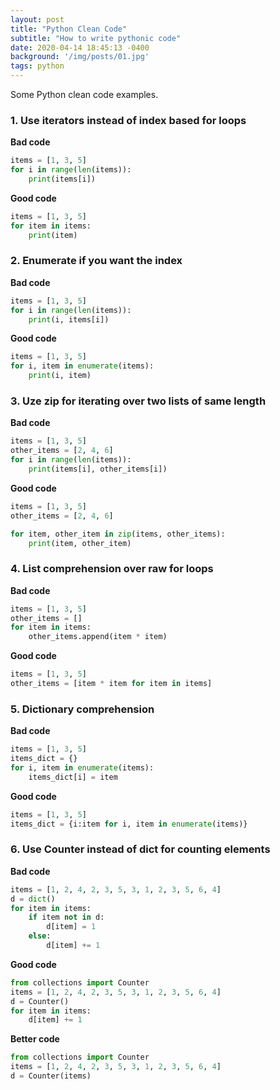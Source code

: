 ```yaml
---
layout: post
title: "Python Clean Code"
subtitle: "How to write pythonic code"
date: 2020-04-14 18:45:13 -0400
background: '/img/posts/01.jpg'
tags: python
---
```


Some Python clean code examples.

### 1. Use iterators instead of index based for loops
**Bad code**
```python
items = [1, 3, 5]
for i in range(len(items)):
    print(items[i])
```
**Good code**
```python
items = [1, 3, 5]
for item in items:
    print(item)
```


### 2. Enumerate if you want the index
**Bad code**
```python
items = [1, 3, 5]
for i in range(len(items)):
    print(i, items[i])
```
**Good code**
```python
items = [1, 3, 5]
for i, item in enumerate(items):
    print(i, item)
```


### 3. Uze zip for iterating over two lists of same length
**Bad code**
```python
items = [1, 3, 5]
other_items = [2, 4, 6]
for i in range(len(items)):
    print(items[i], other_items[i])
```
**Good code**
```python
items = [1, 3, 5]
other_items = [2, 4, 6]

for item, other_item in zip(items, other_items):
    print(item, other_item)
```


### 4. List comprehension over raw for loops
**Bad code**
```python
items = [1, 3, 5]
other_items = []
for item in items:
    other_items.append(item * item)
```
**Good code**
```python
items = [1, 3, 5]
other_items = [item * item for item in items]
```

### 5. Dictionary comprehension
**Bad code**
```python
items = [1, 3, 5]
items_dict = {}
for i, item in enumerate(items):
    items_dict[i] = item
```
**Good code**
```python
items = [1, 3, 5]
items_dict = {i:item for i, item in enumerate(items)}
```

### 6. Use Counter instead of dict for counting elements
**Bad code**
```python
items = [1, 2, 4, 2, 3, 5, 3, 1, 2, 3, 5, 6, 4]
d = dict()
for item in items:
    if item not in d:
        d[item] = 1
    else:
        d[item] += 1
```
**Good code**
```python
from collections import Counter
items = [1, 2, 4, 2, 3, 5, 3, 1, 2, 3, 5, 6, 4]
d = Counter()
for item in items:
    d[item] += 1
```

**Better code**
```python
from collections import Counter
items = [1, 2, 4, 2, 3, 5, 3, 1, 2, 3, 5, 6, 4]
d = Counter(items)
```
